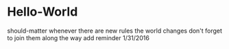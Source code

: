 # Hello-World
should-matter
whenever there are new rules the world changes
don't forget to join them along the way
add reminder 1/31/2016
